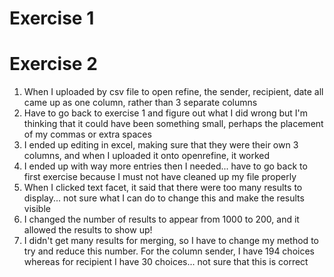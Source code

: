 # Exercise 1


# Exercise 2
1. When I uploaded by csv file to open refine, the sender, recipient, date all came up as one column, rather than 3 separate columns
2. Have to go back to exercise 1 and figure out what I did wrong but I'm thinking that it could have been something small, perhaps the placement of my commas or extra spaces
3. I ended up editing in excel, making sure that they were their own 3 columns, and when I uploaded it onto openrefine, it worked
4. I ended up with way more entries then I needed... have to go back to first exercise because I must not have cleaned up my file properly 
5. When I clicked text facet, it said that there were too many results to display... not sure what I can do to change this and make the results visible
6. I changed the number of results to appear from 1000 to 200, and it allowed the results to show up!
7. I didn't get many results for merging, so I have to change my method to try and reduce this number. 
For the column sender, I have 194 choices whereas for recipient I have 30 choices... not sure that this is correct
